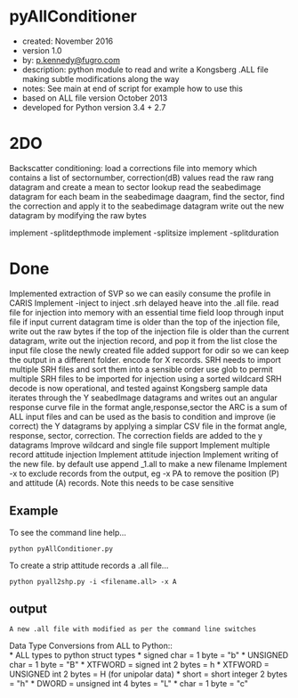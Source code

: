 pyAllConditioner
=====
* created:          November 2016
* version           1.0
* by:               p.kennedy@fugro.com
* description:      python module to read and write a Kongsberg .ALL file making subtle modifications along the way
* notes:            See main at end of script for example how to use this
* based on ALL file version October 2013 
* developed for Python version 3.4 + 2.7

2DO
===
Backscatter conditioning:
    load a corrections file into memory which contains a list of sectornumber, correction(dB) values
    read the raw rang datagram and create a mean to sector lookup
    read the seabedimage datagram
    for each beam in the seabedimage daagram, find the sector, find the correction and apply it to the seabedimage datagram
    write out the new datagram by modifying the raw bytes 

implement -splitdepthmode
implement -splitsize
implement -splitduration

Done
====
Implemented extraction of SVP so we can easily consume the profile in CARIS
Implement -inject <filename> to inject .srh delayed heave into the .all file.
    read file for injection into memory with an essential time field
    loop through input file
        if input current datagram time is older than the top of the injection file, write out the raw bytes
        if the top of the injection file is older than the current datagram, write out the injection record, and pop it from the list
    close the input file
    close the newly created file
added support for odir so we can keep the output in a different folder.
encode for X records.
SRH needs to import multiple SRH files and sort them into a sensible order
use glob to permit multiple SRH files to be imported for injection using a sorted wildcard
SRH decode is now operational, and tested against Kongsberg sample data
iterates through the Y seabedImage datagrams and writes out an angular response curve file in the format angle,response,sector
the ARC is a sum of ALL input files and can be used as the basis to condition and improve (ie correct) the Y datagrams by applying a simplar CSV file in the format angle, response, sector, correction.  The correction fields are added to the y datagrams
Improve wildcard and single file support
Implement multiple record attitude injection
Implement attitude injection
Implement writing of the new file.  by default use append _1.all to make a new filename
Implement -x <recordIdentifiers> to exclude records from the output, eg -x PA to remove the position (P) and attitude (A) records.  Note this needs to be case sensitive

Example
-------

To see the command line help...
```
python pyAllConditioner.py
```
To create a strip attitude records a .all file...
```
python pyall2shp.py -i <filename.all> -x A
```

output
------
```
A new .all file with modified as per the command line switches
```

Data Type Conversions from ALL to Python::     
    * ALL types to python struct types
    * signed char = 1 byte = "b"
    * UNSIGNED char = 1 byte = "B"
    * XTFWORD = signed int 2 bytes = h
    * XTFWORD = UNSIGNED int 2 bytes = H (for unipolar data)
    * short = short integer 2 bytes = "h"
    * DWORD = unsigned int 4 bytes = "L"
    * char = 1 byte = "c"
```